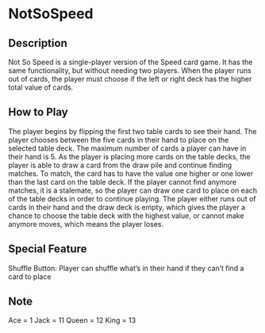 # NotSoSpeed

## Description
Not So Speed is a single-player version of the Speed card game. It has the same functionality, but without needing two players. When the player runs out of cards, the player must choose if the left or right deck has the higher total value of cards.

## How to Play
The player begins by flipping the first two table cards to see their hand. The player chooses between the five cards in their hand to place on the selected table deck. The maximum number of cards a player can have in their hand is 5. As the player is placing more cards on the table decks, the player is able to draw a card from the draw pile and continue finding matches. To match, the card has to have the value one higher or one lower than the last card on the table deck. If the player cannot find anymore matches, it is a stalemate, so the player can draw one card to place on each of the table decks in order to continue playing. The player either runs out of cards in their hand and the draw deck is empty, which gives the player a chance to choose the table deck with the highest value, or cannot make anymore moves, which means the player loses.

## Special Feature
Shuffle Button: Player can shuffle what’s in their hand if they can’t find a card to place

## Note
Ace = 1
Jack = 11
Queen = 12
King = 13
